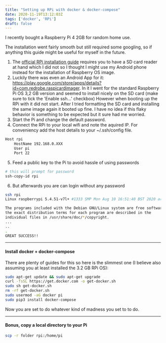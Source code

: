 ```yaml
---
title: "Setting up RPi with docker & docker-compose"
date: 2020-11-19T13:12:03Z
tags: ['docker', 'RPi']
draft: false
---
```

I recently bought a Raspberry Pi 4 2GB for random home use.

The installation went fairly smooth but still required some googling, so if anything this guide might be useful for myself in the future.

1. The [official RPi installation guide](https://www.raspberrypi.org/documentation/installation/installing-images/README.md) requires you to have a SD card reader at hand which I did not so I thought I might use my Android phone instead for the installation of Raspberry OS image.
2. Luckily there was even an Android App for it: https://play.google.com/store/apps/details?id=com.redrobe.raspicardimager. In it I went for the standard Raspberry Pi OS 3,2 GB version and seemed to install nicely on the SD card (make sure to tick the 'Enable ssh...' checkbox) However when booting up the RPi with it did not start. After I tried formatting the SD card and installing the same image again it booted up fine. I have no idea if this flaky behavior is something to be expected but it sure had me worried.
3. Start the Pi and change the default password.
4. Connect the RPi to your local wifi and note the aquired IP. For conveniency add the host details to your ~/.ssh/config file.
```bash
Host rpi
    HostName 192.168.0.XXX
    User pi
    Port 22
```
5. Feed a public key to the Pi to avoid hassle of using passwords
```bash
# this will prompt for password
ssh-copy-id rpi
```
6. But afterwards you are can login without any password
```bash
ssh rpi
Linux raspberrypi 5.4.51-v7l+ #1333 SMP Mon Aug 10 16:51:40 BST 2020 armv7l

The programs included with the Debian GNU/Linux system are free software;
the exact distribution terms for each program are described in the
individual files in /usr/share/doc/*/copyright.
...
..
.
GREAT SUCCESS!!
```
----
#### Install docker + docker-compose
There are plenty of guides for this so here is the slimmest one (I believe also assuming you at least installed the 3.2 GB RPi OS):
```bash
sudo apt-get update && sudo apt-get upgrade
curl -fsSL https://get.docker.com -o get-docker.sh
sudo sh get-docker.sh 
rm -rf get-docker.sh 
sudo usermod -aG docker pi
sudo pip3 install docker-compose
```
Now you are set to do whatever kind of madness you set to to do.

----
#### Bonus, copy a local directory to your Pi
```bash
scp -r folder rpi:/home/pi
```